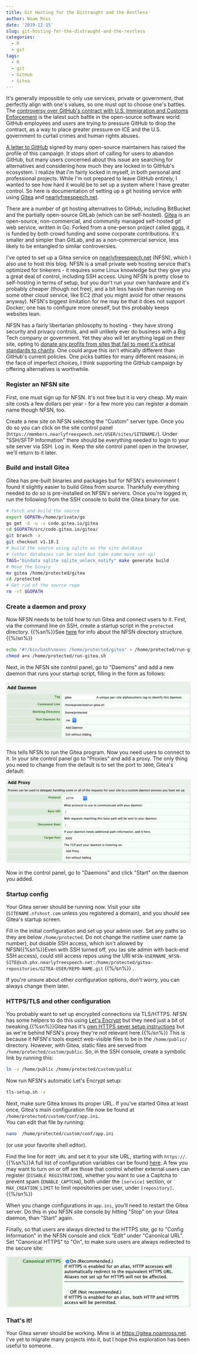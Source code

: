 ```yaml
---
title: Git Hosting for the Distraught and the Restless
author: Noam Ross
date: '2019-12-15'
slug: git-hosting-for-the-distraught-and-the-restless
categories:
  - R
  - git
tags:
  - R 
  - git
  - GitHub
  - Gitea
---
```


It's generally impossible to only use services, private or government, that
perfectly align with one's values, so one must opt to choose one's battles.
The [controversy over GitHub's contract with U.S. Immigration and Customs
Enforcement](https://www.latimes.com/business/technology/story/2019-10-31/github-ice-contract-defense) is the latest such
battle in the open-source software world.  GitHub employees and users
are trying to pressure GitHub to drop the contract, as a way to place greater
pressure on ICE and the U.S. government to curtail crimes and human rights abuses. 

[A letter to GitHub](https://github.com/drop-ice/dear-github-2.0) signed by
many open-source maintainers has raised the profile of this campaign. It stops
short of calling for users to abandon GitHub, but many users concerned about
this issue are searching for alternatives and considering how much they are
locked in to GitHub's ecosystem. I realize that I'm fairly locked in myself,
in both personal and professional projects.  While I'm not prepared to leave
GitHub entirely, I wanted to see how hard it would be to set up a system where I have greater
control. So here is documentation of setting up a git hosting service with
using [Gitea](https://gitea.io) and [nearlyfreespeech.net](https://nearlyfreespeech.net).

<!--more--> 

There are a number of git hosting alternatives to GitHub, including BitBucket
and the partially open-source GitLab (which can be self-hosted). [Gitea](https://gitea.io) 
is an open-source, non-commercial, and community managed self-hosted git web service, written in Go.
Forked from a one-person project called [gogs](https://gogs.io/), it is funded by both
crowd funding and some corporate contributions. It's smaller and simpler than
GitLab, and as a non-commercial service, less likely to be entangled to similar
controversies.

I've opted to set up a Gitea service on  [nearlyfreespeech.net](https://nearlyfreespeech.net) (NFSN),
which I also use to host this blog.  NFSN is a small private
web hosting service that's optimized for tinkerers - it requires some Linux knowledge but they
give you a great deal of control, including SSH access. Using NFSN is
pretty close to self-hosting in terms of setup, but you don't run your own hardware and it's probably
cheaper (though not free), and a bit less hassle than running on some other cloud service, like EC2 (that you
might avoid for other reasons anyway).  NFSN's biggest limitation for me may be that it does
not support Docker; one has to configure more oneself, but this probably keeps
websites lean.

NFSN has a fairly libertarian philosophy 
to hosting - they have strong security and privacy controls, and will unlikely
ever do business with a Big Tech company or government.
Yet they also will let anything legal on their site, opting to [donate any profits
from sites that fail to meet it's ethical standards to charity](https://faq.nearlyfreespeech.net/section/policy/becausefucknazisthatswhy#becausefucknazisthatswhy).
One could argue this isn't ethically different than GitHub's current policies.
One picks battles for many different reasons; in the face of imperfect choices,
I think supporting the GitHub campaign by offering alternatives is worthwhile.

### Register an NFSN site

First, one must sign up for NFSN. It's not free but it is very cheap.  My
main site costs a few dollars per year - for a few more you can register a domain
name though NFSN, too.

Create a new site on NFSN selecting the "Custom" server type. Once you do so you can
click on the site control panel (`https://members.nearlyfreespeech.net/USER/sites/SITENAME/`). 
Under "SSH/SFTP Information" there should be everything needed to login to your
site server via SSH. Log in. Keep the site control panel open in the browser,
we'll return to it later.

### Build and install Gitea

Gitea has pre-built binaries and packages but for NFSN's environment I found
it slightly easier to build Gitea from source.  Thankfully everything needed to do so
is pre-installed on NFSN's servers.  Once you're logged in, run the following
from the SSH console to build the Gitea binary for use.

```bash
# Fetch and build the source
export GOPATH=/home/private/go
go get -d -u -v code.gitea.io/gitea
cd $GOPATH/src/code.gitea.io/gitea/
git branch -a
git checkout v1.10.1
# build the source using sqlite as the site database
# (other databases can be used but take some more set-up)
TAGS="bindata sqlite sqlite_unlock_notify" make generate build
# Move the binary
mv gitea /home/protected/gitea
cd /protected
# Get rid of the source repo
rm -rf $GOPATH
```

### Create a daemon and proxy

Now NFSN needs to be told how to run Gitea and connect users to it.  First,
via the command line on SSH, create a startup script in the `protected`
directory. {{%sn%}}See [here](https://members.nearlyfreespeech.net/faq?q=Directories#Directories)
for info about the NFSN directory structure.{{%/sn%}}

```bash
echo "#!/bin/bash\nexec /home/protected/gitea" > /home/protected/run-gitea.sh
chmod a+x /home/protected/run-gitea.sh
```
Next, in the NFSN site control panel, go to "Daemons" and add a new daemon
that runs your startup script, filling in the form as follows:

![](daemon.png)

This tells NFSN to run the Gitea program.  Now you need users to connect to it.
In your site control panel go to "Proxies" and add a proxy.  The only thing
you need to change from the default is to set the port to `3000`, Gitea's default:

![](proxy.png)

Now in the control panel, go to "Daemons" and click "Start" on the daemon you
added.

### Startup config

Your Gitea server should be running now. Visit your site (`SITENAME.nfshost.com`
unless you registered a domain), and you should see Gitea's startup screen.

Fill in the initial configuration and set up your admin user.  Set any paths so they are below `/home/protected`.
Do not change the runtime user name (a number), but disable
SSH access, which isn't allowed by NFSN{{%sn%}}Even with SSH turned off, you (as site admin with back-end SSH access), could still access repos using the URI `NFSN-USERNAME_NFSN-SITE@ssh.phx.nearlyfreespeech.net:/home/protected/gitea-repositories/GITEA-USER/REPO-NAME.git`
{{%/sn%}}	.

If you're unsure about other configuration options, don't worry, you can always change them later.

### HTTPS/TLS and other configuration

You probably want to set up encrypted connections via TLS/HTTPS. NFSN has some
helpers to do this using [Let's Encrypt](https://letsencrypt.org/) but 
they need just a bit of tweaking.{{%sn%}}Gitea has it's [own HTTPS sever setup instructions](https://docs.gitea.io/en-us/https-setup/) 
but as we're behind NFSN's proxy they're not relevant here.{{%/sn%}} This is because it NFSN's tools expect web-visible files to be in the 
`/home/public/` directory.  However, with Gitea, static files are served
from `/home/protected/custom/public`.  So, in the SSH console, create a symbolic
link by running this:

```bash
ln -s /home/public /home/protected/custom/public
```

Now run NFSN's automatic Let's Encrypt setup:

```bash
tls-setup.sh -v
```

Next, make sure Gitea knows its proper URL. If you've started Gitea at least once,
Gitea's main configuration file now be found at `/home/protected/custom/conf/app.ini`.  
You can edit that file by running:

```bash
nano  /home/protected/custom/conf/app.ini
```

(or use your favorite shell editor).

Find the line for `ROOT_URL` and set it to your site URL, starting with `https://`.{{%sn%}}A full list of configuration variables
can be found [here](https://docs.gitea.io/en-us/config-cheat-sheet/).  A few
you may want to turn on or off are those that control whether external users
can register (`DISABLE REGISTRATION`), whether you want to use a Captcha to
prevent spam (`ENABLE_CAPTCHA`), both under the `[service]` section, or `MAX_CREATION_LIMIT` to limit repositories per user, under `[repository]`.{{%/sn%}}

When you change configurations in `app.ini`, you'll need to restart the Gitea
server.  Do this in you NFSN site console by hitting "Stop" on your Gitea
daemon, than "Start" again.

Finally, so that users are always directed to the HTTPS site, go to "Config
Information" in the NFSN console and click "Edit" under "Canonical URL".  Set
"Canonical HTTPS" to "On", to make sure users are always redirected to the secure
site:

![](canonical-https.png)

### That's it!

Your Gitea server should be working.  Mine is at <https://gitea.noamross.net>.
I've yet to migrate many projects into it, but I hope this exploration has been
useful to someone.


